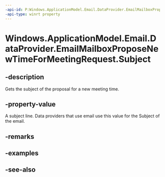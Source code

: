```yaml
---
-api-id: P:Windows.ApplicationModel.Email.DataProvider.EmailMailboxProposeNewTimeForMeetingRequest.Subject
-api-type: winrt property
---
```


<!-- Property syntax
public string Subject { get; }
-->

# Windows.ApplicationModel.Email.DataProvider.EmailMailboxProposeNewTimeForMeetingRequest.Subject

## -description
Gets the subject of the proposal for a new meeting time.

## -property-value
A subject line. Data providers that use email use this value for the Subject of the email.

## -remarks

## -examples

## -see-also
